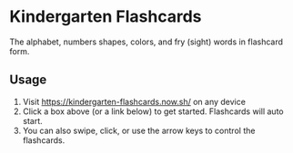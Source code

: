 # Kindergarten Flashcards

The alphabet, numbers shapes, colors, and fry (sight) words in flashcard form.

## Usage

1. Visit https://kindergarten-flashcards.now.sh/ on any device
2. Click a box above (or a link below) to get started. Flashcards will auto start.
3. You can also swipe, click, or use the arrow keys to control the flashcards.
